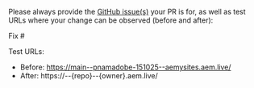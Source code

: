 Please always provide the [GitHub issue(s)](../issues) your PR is for, as well as test URLs where your change can be observed (before and after):

Fix #<gh-issue-id>

Test URLs:
- Before: https://main--pnamadobe-151025--aemysites.aem.live/
- After: https://<branch>--{repo}--{owner}.aem.live/
